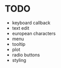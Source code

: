# TODO
* keyboard callback
* text edit
* european characters
* menu
* tooltip
* plot
* radio buttons
* styling
